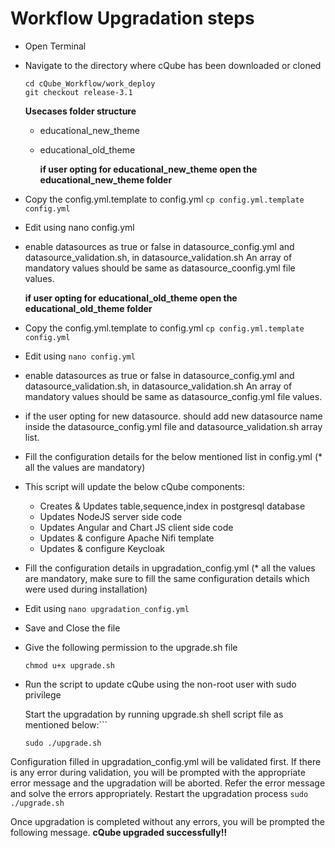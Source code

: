 # Workflow Upgradation steps

* Open Terminal
* Navigate to the directory where cQube has been downloaded or cloned

  ```text
  cd cQube_Workflow/work_deploy
  git checkout release-3.1
  ```

  **Usecases folder structure**

  * educational\_new\_theme
  * educational\_old\_theme

    **if user opting for educational\_new\_theme open the educational\_new\_theme folder**

* Copy the config.yml.template to config.yml `cp config.yml.template config.yml`
* Edit using nano config.yml
* enable datasources as true or false in datasource\_config.yml and datasource\_validation.sh, in datasource\_validation.sh  An array of mandatory values should be same as datasource\_coonfig.yml file values. 

  **if user opting for educational\_old\_theme open the educational\_old\_theme folder**

* Copy the config.yml.template to config.yml `cp config.yml.template config.yml`
* Edit using `nano config.yml`
* enable datasources as true or false in datasource\_config.yml and datasource\_validation.sh, in datasource\_validation.sh  An array of mandatory values should be same as datasource\_config.yml file values.
* if the user opting for new datasource.  should add new datasource name inside the datasource\_config.yml file and datasource\_validation.sh array list.
* Fill the configuration details for the below mentioned list in config.yml \(\* all the values are mandatory\)
* This script will update the below cQube components:
  * Creates & Updates table,sequence,index in postgresql database
  * Updates NodeJS server side code
  * Updates Angular and Chart JS client side code
  * Updates & configure Apache Nifi template
  * Updates & configure Keycloak
* Fill the configuration details in upgradation\_config.yml \(\* all the values are mandatory, make sure to fill the same configuration details which were used during installation\)
* Edit using `nano upgradation_config.yml`
* Save and Close the file
* Give the following permission to the upgrade.sh file

  ```text
  chmod u+x upgrade.sh
  ```

* Run the script to update cQube using the non-root user with sudo privilege

  Start the upgradation by running upgrade.sh shell script file as mentioned below:\`\`\`

  ```text
  sudo ./upgrade.sh
  ```

Configuration filled in upgradation\_config.yml will be validated first. If there is any error during validation, you will be prompted with the appropriate error message and the upgradation will be aborted. Refer the error message and solve the errors appropriately. Restart the upgradation process `sudo ./upgrade.sh`

Once upgradation is completed without any errors, you will be prompted the following message. **cQube upgraded successfully!!**

